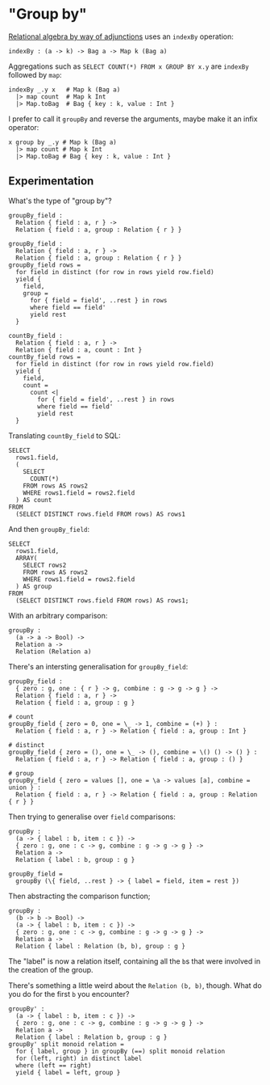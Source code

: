 # "Group by"

[Relational algebra by way of adjunctions](https://doi.org/10.1145/3236781) uses an `indexBy`
operation:

```
indexBy : (a -> k) -> Bag a -> Map k (Bag a)
```

Aggregations such as `SELECT COUNT(*) FROM x GROUP BY x.y` are `indexBy` followed by `map`:

```
indexBy _.y x   # Map k (Bag a)
  |> map count  # Map k Int
  |> Map.toBag  # Bag { key : k, value : Int }
```

I prefer to call it `groupBy` and reverse the arguments, maybe make it an infix operator:

```
x group by _.y # Map k (Bag a)
  |> map count # Map k Int
  |> Map.toBag # Bag { key : k, value : Int }
```

## Experimentation

What's the type of "group by"?

```
groupBy_field :
  Relation { field : a, r } ->
  Relation { field : a, group : Relation { r } }

groupBy_field :
  Relation { field : a, r } ->
  Relation { field : a, group : Relation { r } }
groupBy_field rows = 
  for field in distinct (for row in rows yield row.field)
  yield { 
    field,
    group =
      for { field = field', ..rest } in rows
      where field == field'
      yield rest
  }

countBy_field :
  Relation { field : a, r } ->
  Relation { field : a, count : Int }
countBy_field rows = 
  for field in distinct (for row in rows yield row.field)
  yield { 
    field,
    count =
      count <|
        for { field = field', ..rest } in rows
        where field == field'
        yield rest
  }
```

Translating `countBy_field` to SQL:

```
SELECT
  rows1.field,
  (
    SELECT
      COUNT(*)
    FROM rows AS rows2
    WHERE rows1.field = rows2.field
  ) AS count
FROM
  (SELECT DISTINCT rows.field FROM rows) AS rows1
```

And then `groupBy_field`:

```
SELECT
  rows1.field,
  ARRAY(
    SELECT rows2
    FROM rows AS rows2
    WHERE rows1.field = rows2.field
  ) AS group
FROM
  (SELECT DISTINCT rows.field FROM rows) AS rows1;
```

With an arbitrary comparison:

```
groupBy :
  (a -> a -> Bool) ->
  Relation a ->
  Relation (Relation a)
```

There's an intersting generalisation for `groupBy_field`:

```
groupBy_field :
  { zero : g, one : { r } -> g, combine : g -> g -> g } ->
  Relation { field : a, r } ->
  Relation { field : a, group : g }

# count
groupBy_field { zero = 0, one = \_ -> 1, combine = (+) } :
  Relation { field : a, r } -> Relation { field : a, group : Int }

# distinct
groupBy_field { zero = (), one = \_ -> (), combine = \() () -> () } :
  Relation { field : a, r } -> Relation { field : a, group : () }

# group
groupBy_field { zero = values [], one = \a -> values [a], combine = union } :
  Relation { field : a, r } -> Relation { field : a, group : Relation { r } }
```

Then trying to generalise over `field` comparisons:

```
groupBy :
  (a -> { label : b, item : c }) ->
  { zero : g, one : c -> g, combine : g -> g -> g } ->
  Relation a ->
  Relation { label : b, group : g }

groupBy_field =
  groupBy (\{ field, ..rest } -> { label = field, item = rest })
```

Then abstracting the comparison function;

```
groupBy :
  (b -> b -> Bool) ->
  (a -> { label : b, item : c }) ->
  { zero : g, one : c -> g, combine : g -> g -> g } ->
  Relation a ->
  Relation { label : Relation (b, b), group : g }
```

The "label" is now a relation itself, containing all the `b`s that were involved in the creation of
the group.

There's something a little weird about the `Relation (b, b)`, though. What do you do for the first
`b` you encounter?

```
groupBy' :
  (a -> { label : b, item : c }) ->
  { zero : g, one : c -> g, combine : g -> g -> g } ->
  Relation a ->
  Relation { label : Relation b, group : g }
groupBy' split monoid relation =
  for { label, group } in groupBy (==) split monoid relation
  for (left, right) in distinct label
  where (left == right)
  yield { label = left, group }
```